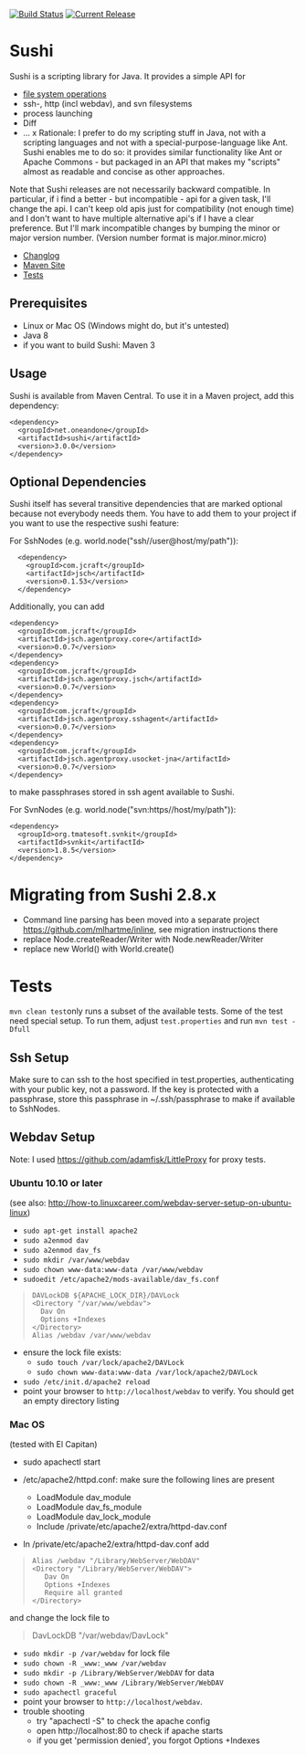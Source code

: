 [![Build Status](https://secure.travis-ci.org/mlhartme/sushi.png)](https://travis-ci.org/mlhartme/sushi) [![Current Release](https://maven-badges.herokuapp.com/maven-central/net.oneandone/sushi/badge.svg)](https://maven-badges.herokuapp.com/maven-central/net.oneandone/sushi)

# Sushi

Sushi is a scripting library for Java. It provides a simple API for

* [file system operations](https://github.com/mlhartme/sushi/blob/master/src/test/java/net/oneandone/sushi/FsSample.java)
* ssh-, http (incl webdav), and svn filesystems
* process launching
* Diff
* ...
x
Rationale: I prefer to do my scripting stuff in Java, not with a scripting languages and not with a special-purpose-language like Ant. Sushi enables me to do so: it provides similar functionality like Ant or Apache Commons - but packaged in an API that makes my "scripts" almost as readable and concise as other approaches. 

Note that Sushi releases are not necessarily backward compatible. In particular, if i find a better - but incompatible - api for a given task, I'll change the api. I can't keep old apis just for compatibility (not enough time) and I don't want to have multiple alternative api's if I have a clear preference. But I'll mark incompatible changes by bumping the minor or major version number. (Version number format is major.minor.micro)

* [Changlog](https://github.com/mlhartme/sushi/blob/master/CHANGELOG.md)
* [Maven Site](http://mlhartme.github.com/sushi/)
* [Tests](https://github.com/mlhartme/sushi/wiki/Tests)


## Prerequisites

* Linux or Mac OS (Windows might do, but it's untested)
* Java 8
* if you want to build Sushi: Maven 3

## Usage

Sushi is available from Maven Central. To use it in a Maven project, add this dependency:

    <dependency>
      <groupId>net.oneandone</groupId>
      <artifactId>sushi</artifactId>
      <version>3.0.0</version>
    </dependency>

## Optional Dependencies

Sushi itself has several transitive dependencies that are marked optional because not everybody needs them. You have to add them to your
project if you want to use the respective sushi feature:

For SshNodes (e.g. world.node("ssh//user@host/my/path")):

      <dependency>
        <groupId>com.jcraft</groupId>
        <artifactId>jsch</artifactId>
        <version>0.1.53</version>
      </dependency>

Additionally, you can add

    <dependency>
      <groupId>com.jcraft</groupId>
      <artifactId>jsch.agentproxy.core</artifactId>
      <version>0.0.7</version>
    </dependency>
    <dependency>
      <groupId>com.jcraft</groupId>
      <artifactId>jsch.agentproxy.jsch</artifactId>
      <version>0.0.7</version>
    </dependency>
    <dependency>
      <groupId>com.jcraft</groupId>
      <artifactId>jsch.agentproxy.sshagent</artifactId>
      <version>0.0.7</version>
    </dependency>
    <dependency>
      <groupId>com.jcraft</groupId>
      <artifactId>jsch.agentproxy.usocket-jna</artifactId>
      <version>0.0.7</version>
    </dependency>

to make passphrases stored in ssh agent available to Sushi.

For SvnNodes (e.g. world.node("svn:https//host/my/path")):

    <dependency>
      <groupId>org.tmatesoft.svnkit</groupId>
      <artifactId>svnkit</artifactId>
      <version>1.8.5</version>
    </dependency>


# Migrating from Sushi 2.8.x

* Command line parsing has been moved into a separate project https://github.com/mlhartme/inline, see migration instructions there
* replace Node.createReader/Writer with Node.newReader/Writer
* replace new World() with World.create()

# Tests

`mvn clean test`only runs a subset of the available tests.
Some of the test need special setup. To run them, adjust `test.properties` and run `mvn test -Dfull`

## Ssh Setup

Make sure to can ssh to the host specified in test.properties, authenticating with your public key, not a password. If the key is protected with a passphrase, store this passphrase in ~/.ssh/passphrase to make if available to SshNodes.

## Webdav Setup

Note: I used https://github.com/adamfisk/LittleProxy for proxy tests.

### Ubuntu 10.10 or later

(see also: http://how-to.linuxcareer.com/webdav-server-setup-on-ubuntu-linux)

* `sudo apt-get install apache2`
* `sudo a2enmod dav`
* `sudo a2enmod dav_fs`
* `sudo mkdir /var/www/webdav`
* `sudo chown www-data:www-data /var/www/webdav`
* `sudoedit /etc/apache2/mods-available/dav_fs.conf`
>     DAVLockDB ${APACHE_LOCK_DIR}/DAVLock
>     <Directory "/var/www/webdav">
>       Dav On
>       Options +Indexes
>     </Directory>
>     Alias /webdav /var/www/webdav

* ensure the lock file exists:
  * `sudo touch /var/lock/apache2/DAVLock`
  * `sudo chown www-data:www-data /var/lock/apache2/DAVLock`
* `sudo /etc/init.d/apache2 reload`
* point your browser to `http://localhost/webdav` to verify. You should get an empty directory listing

### Mac OS

(tested with El Capitan)

* sudo apachectl start
* /etc/apache2/httpd.conf: make sure the following lines are present
    * LoadModule dav_module
    * LoadModule dav_fs_module
    * LoadModule dav_lock_module
    * Include /private/etc/apache2/extra/httpd-dav.conf

* In /private/etc/apache2/extra/httpd-dav.conf add
>     Alias /webdav "/Library/WebServer/WebDAV"
>     <Directory "/Library/WebServer/WebDAV">
>        Dav On
>        Options +Indexes
>        Require all granted
>     </Directory>
and change the lock file to
> DavLockDB "/var/webdav/DavLock"

* `sudo mkdir -p /var/webdav` for lock file
* `sudo chown -R _www:_www /var/webdav`
* `sudo mkdir -p /Library/WebServer/WebDAV` for data
* `sudo chown -R _www:_www /Library/WebServer/WebDAV`
* `sudo apachectl graceful`
* point your browser to `http://localhost/webdav`.
* trouble shooting
  * try "apachectl -S" to check the apache config
  * open http://localhost:80 to check if apache starts
  * if you get 'permission denied', you forgot Options +Indexes
